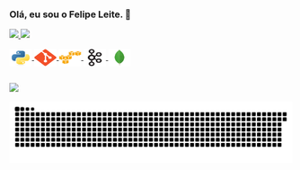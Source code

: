 ### Olá, eu sou o Felipe Leite. 👋
 <div>
  <a href="https://github.com/felipe-almeida-costa-leite">
  <img height="180em" src="https://github-readme-stats.vercel.app/api?username=felipe-almeida-costa-leite&show_icons=true&theme=dracula&include_all_commits=true&count_private=true"/>
  <img height="180em" src="https://github-readme-stats.vercel.app/api/top-langs/?username=felipe-almeida-costa-leite&layout=compact&langs_count=7&theme=dracula"/>
</div>
<div style="display: inline_block"><br>
  <img align="center" alt="Fe-Python" height="30" width="40" src="https://raw.githubusercontent.com/devicons/devicon/master/icons/python/python-original.svg">
  <img align="center" alt="Fe-Git" height="30" width="40" src="https://raw.githubusercontent.com/devicons/devicon/master/icons/git/git-original.svg">
  <img align="center" alt="Fe-AWS" height="30" width="40" src="https://raw.githubusercontent.com/devicons/devicon/master/icons/amazonwebservices/amazonwebservices-original.svg">
  <img align="center" alt="Fe-Kafka" height="30" width="40" src="https://raw.githubusercontent.com/devicons/devicon/master/icons/apachekafka/apachekafka-original.svg">
  <img align="center" alt="Fe-Mongo" height="30" width="40" src="https://raw.githubusercontent.com/devicons/devicon/master/icons/mongodb/mongodb-original.svg">
</div>
 
  ##
  
 <div>
   <a href="https://www.linkedin.com/in/rafaella-ballerini-45875016a" target="_blank"><img src="https://img.shields.io/badge/-LinkedIn-%230077B5?style=for-the-badge&logo=linkedin&logoColor=white" target="_blank"></a> 
 
  ![Snake animation](https://github.com/felipe-almeida-costa-leite/felipe-almeida-costa-leite/blob/output/github-contribution-grid-snake.svg)
 
</div>

  
